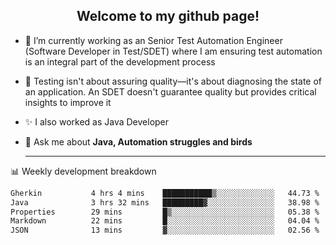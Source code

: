 <h2 align="center">Welcome to my github page!</h2>

- 🔭 I’m currently working as an Senior Test Automation Engineer (Software Developer in Test/SDET) where I am ensuring test automation is an integral part of the development process
- 🎩 Testing isn't about assuring quality—it's about diagnosing the state of an application. An SDET doesn't guarantee quality but provides critical insights to improve it
- ✨ I also worked as Java Developer
- 💬 Ask me about **Java, Automation struggles and birds**
  
  -------
  
📊 Weekly development breakdown

<!--START_SECTION:waka-->

```txt
Gherkin           4 hrs 4 mins    ███████████▒░░░░░░░░░░░░░   44.73 %
Java              3 hrs 32 mins   █████████▓░░░░░░░░░░░░░░░   38.98 %
Properties        29 mins         █▒░░░░░░░░░░░░░░░░░░░░░░░   05.38 %
Markdown          22 mins         █░░░░░░░░░░░░░░░░░░░░░░░░   04.04 %
JSON              13 mins         ▓░░░░░░░░░░░░░░░░░░░░░░░░   02.56 %
```

<!--END_SECTION:waka-->
